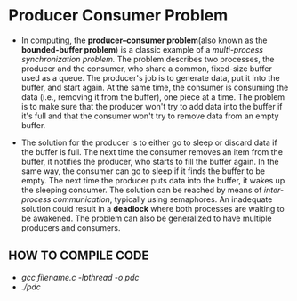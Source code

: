 # Producer Consumer Problem
+ In computing, the **producer–consumer problem**(also known as the **bounded-buffer problem**) is a classic example of a _multi-process synchronization problem._ The problem describes two processes, the producer and the consumer, who share a common, fixed-size buffer used as a queue. The producer's job is to generate data, put it into the buffer, and start again. At the same time, the consumer is consuming the data (i.e., removing it from the buffer), one piece at a time. The problem is to make sure that the producer won't try to add data into the buffer if it's full and that the consumer won't try to remove data from an empty buffer.

+ The solution for the producer is to either go to sleep or discard data if the buffer is full. The next time the consumer removes an item from the buffer, it notifies the producer, who starts to fill the buffer again. In the same way, the consumer can go to sleep if it finds the buffer to be empty. The next time the producer puts data into the buffer, it wakes up the sleeping consumer. The solution can be reached by means of *inter-process communication*, typically using semaphores. An inadequate solution could result in a **deadlock** where both processes are waiting to be awakened. The problem can also be generalized to have multiple producers and consumers.<br>

## HOW TO COMPILE CODE
- *gcc filename.c -lpthread -o pdc*
- *./pdc*

